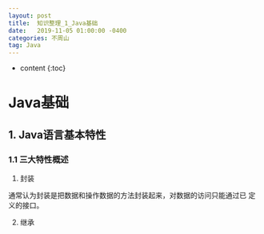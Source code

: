 ```yaml
---
layout: post
title:  知识整理_1_Java基础
date:   2019-11-05 01:00:00 -0400
categories: 不周山
tag: Java
---
```



* content
{:toc}


# Java基础
## 1. Java语言基本特性
### 1.1 三大特性概述
1. 封装

通常认为封装是把数据和操作数据的方法封装起来，对数据的访问只能通过已
定义的接口。

2. 继承

